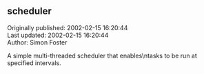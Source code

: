## scheduler  
Originally published: 2002-02-15 16:20:44  
Last updated: 2002-02-15 16:20:44  
Author: Simon Foster  
  
A simple multi-threaded scheduler that enables\ntasks to be run at specified intervals.
